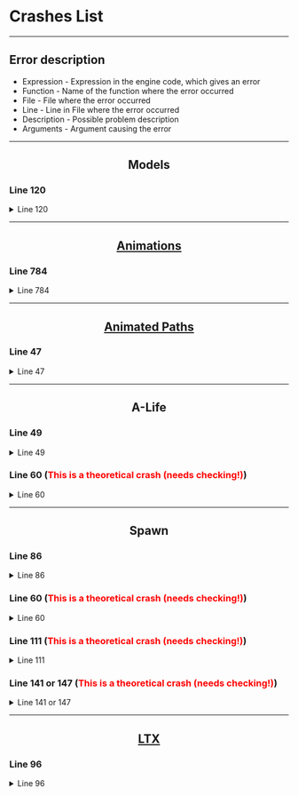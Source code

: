 # Crashes List

___

## Error description

- Expression - Expression in the engine code, which gives an error
- Function - Name of the function where the error occurred
- File - File where the error occurred
- Line - Line in File where the error occurred
- Description - Possible problem description
- Arguments - Argument causing the error

___

## <center>Models</center>

### Line 120

<details>
    <summary>Line 120</summary>

[error]Expression    : \<no expression>

[error]Function      : [CModelPool::Instance_Load](https://bitbucket.org/anomalymod/xray-monolith/src/d369db0ce75b8101c8d0fe1b2fa7a84b04910a35/src/Layers/xrRender/ModelPool.cpp#lines-100)

[error]File          : [..\xrRender\ModelPool.cpp](https://bitbucket.org/anomalymod/xray-monolith/src/master/src/Layers/xrRender/ModelPool.cpp)

[error]Line          : [120](https://bitbucket.org/anomalymod/xray-monolith/src/d369db0ce75b8101c8d0fe1b2fa7a84b04910a35/src/Layers/xrRender/ModelPool.cpp#lines-120)

[error]Description   : fatal error

[error]Arguments     : Can't find model file "`path and file name`".

- Clarification: No 3D .ogf model was found

- Error fixing:
  - Check that the model exists
  - Check that the paths to it are correct

</details>

___

## <center>[Animations](../main-folders-and-files/file-formats/omf.md)</center>

### Line 784

<details>
    <summary>Line 784</summary>

[error]Expression    : \<no expression>

[error]Function      : [CKinematicsAnimated::Load::<lambda_1d323dfa2c5eacee46e042904e528af6>::operator ()](https://bitbucket.org/anomalymod/xray-monolith/src/d369db0ce75b8101c8d0fe1b2fa7a84b04910a35/src/Layers/xrRender/SkeletonAnimated.cpp#lines-769)

[error]File          : [..\xrRender\SkeletonAnimated.cpp](https://bitbucket.org/anomalymod/xray-monolith/src/master/src/Layers/xrRender/SkeletonAnimated.cpp)

[error]Line          : [784](https://bitbucket.org/anomalymod/xray-monolith/src/d369db0ce75b8101c8d0fe1b2fa7a84b04910a35/src/Layers/xrRender/SkeletonAnimated.cpp#lines-784)

[error]Description   : fatal error

[error]Arguments     : Can't find motion file "`path and file name`".

- Clarification: No .omf animation was found

- Error fixing:
  - Check that the animation exists
  - Check the correct paths to it in the Motions Reference of the model

</details>

___

## <center>[Animated Paths](../main-folders-and-files/file-formats/anm.md)</center>

### Line 47

<details>
    <summary>Line 47</summary>

[error]Expression    : \<no expression>

[error]Function      : [CObjectAnimator::LoadMotions](https://bitbucket.org/anomalymod/xray-monolith/src/d369db0ce75b8101c8d0fe1b2fa7a84b04910a35/src/xrEngine/ObjectAnimator.cpp#lines-42)

[error]File          : [ObjectAnimator.cpp](https://bitbucket.org/anomalymod/xray-monolith/src/master/src/xrEngine/ObjectAnimator.cpp)

[error]Line          : [47](https://bitbucket.org/anomalymod/xray-monolith/src/d369db0ce75b8101c8d0fe1b2fa7a84b04910a35/src/xrEngine/ObjectAnimator.cpp#lines-47)

[error]Description   : fatal error

[error]Arguments     : Can't find motion file "`path and file name`".

- Clarification: No .anm file was found

- Error fixing:
  - Check that the .anm file exists
  - Check that the paths to it are correct

</details>

___

## <center>A-Life</center>

### Line 49

<details>
    <summary>Line 49</summary>

[error]Expression    : false

[error]Function      : [CPatternFunction::vfLoadEF](https://bitbucket.org/anomalymod/xray-monolith/src/d369db0ce75b8101c8d0fe1b2fa7a84b04910a35/src/xrGame/ef_pattern.cpp#lines-43)

[error]File          : [ef_pattern.cpp](https://bitbucket.org/anomalymod/xray-monolith/src/master/src/xrGame/ef_pattern.cpp)

[error]Line          : [49](https://bitbucket.org/anomalymod/xray-monolith/src/d369db0ce75b8101c8d0fe1b2fa7a84b04910a35/src/xrGame/ef_pattern.cpp#lines-49)

[error]Description   : assertion failed

- Clarification: No [.efd](../main-folders-and-files/file-formats/efd.md) file was found

- Error fixing:
  - Check that the .efd file exists

</details>

### Line 60 (<font style="color: red">This is a theoretical crash (needs checking!)</font>)

<details>
    <summary>Line 60</summary>

[error]Expression    : false

[error]Function      : [CPatternFunction::vfLoadEF](https://bitbucket.org/anomalymod/xray-monolith/src/d369db0ce75b8101c8d0fe1b2fa7a84b04910a35/src/xrGame/ef_pattern.cpp#lines-43)

[error]File          : [ef_pattern.cpp](https://bitbucket.org/anomalymod/xray-monolith/src/master/src/xrGame/ef_pattern.cpp)

[error]Line          : [60](https://bitbucket.org/anomalymod/xray-monolith/src/d369db0ce75b8101c8d0fe1b2fa7a84b04910a35/src/xrGame/ef_pattern.cpp#lines-60)

[error]Description   : assertion failed

- Clarification: Not supported version of the Evaluation Function Contructor

- Error fixing:
  - The .efd file must be generated with a supported version of the Evaluation Function Contructor (?)

</details>

___

## <center>Spawn</center>

### Line 86

<details>
    <summary>Line 86</summary>

[error]Expression    : FS.exist(file_name, "$game_spawn$", *m_spawn_name, ".spawn")

[error]Function      : [CALifeSpawnRegistry::load](https://bitbucket.org/anomalymod/xray-monolith/src/d369db0ce75b8101c8d0fe1b2fa7a84b04910a35/src/xrGame/alife_spawn_registry.cpp#lines-81)

[error]File          : [alife_spawn_registry.cpp](https://bitbucket.org/anomalymod/xray-monolith/src/master/src/xrGame/alife_spawn_registry.cpp)

[error]Line          : [86](https://bitbucket.org/anomalymod/xray-monolith/src/d369db0ce75b8101c8d0fe1b2fa7a84b04910a35/src/xrGame/alife_spawn_registry.cpp#lines-86)

[error]Description   : Can't find spawn file:

[error]Arguments     : "`file name`"

- Clarification: No .spawn file was found

- Error fixing:
  - Check that the .spawn file exists

</details>

### Line 60 (<font style="color: red">This is a theoretical crash (needs checking!)</font>)

<details>
    <summary>Line 60</summary>

[error]Expression    : R_ASSERT2(file_stream.find_chunk(SPAWN_CHUNK_DATA)

[error]Function      : [CALifeSpawnRegistry::load](https://bitbucket.org/anomalymod/xray-monolith/src/d369db0ce75b8101c8d0fe1b2fa7a84b04910a35/src/xrGame/alife_spawn_registry.cpp#lines-54)

[error]File          : [alife_spawn_registry.cpp](https://bitbucket.org/anomalymod/xray-monolith/src/master/src/xrGame/alife_spawn_registry.cpp)

[error]Line          : [60](https://bitbucket.org/anomalymod/xray-monolith/src/d369db0ce75b8101c8d0fe1b2fa7a84b04910a35/src/xrGame/alife_spawn_registry.cpp#lines-60)

[error]Description   : Cannot find chunk SPAWN_CHUNK_DATA!

- Clarification: No chunk `SPAWN_CHUNK_DATA` was found in .spawn file

- Error fixing:

</details>

### Line  111 (<font style="color: red">This is a theoretical crash (needs checking!)</font>)

<details>
    <summary>Line 111</summary>

[error]Expression    : R_ASSERT2(!save_guid || (*save_guid == header().guid()) || ignore_save_incompatibility()

[error]Function      : [CALifeSpawnRegistry::load](https://bitbucket.org/anomalymod/xray-monolith/src/d369db0ce75b8101c8d0fe1b2fa7a84b04910a35/src/xrGame/alife_spawn_registry.cpp#lines-105)

[error]File          : [alife_spawn_registry.cpp](https://bitbucket.org/anomalymod/xray-monolith/src/master/src/xrGame/alife_spawn_registry.cpp)

[error]Line          : [111](https://bitbucket.org/anomalymod/xray-monolith/src/d369db0ce75b8101c8d0fe1b2fa7a84b04910a35/src/xrGame/alife_spawn_registry.cpp#lines-111)

[error]Description   : Saved game doesn't correspond to the spawn : DELETE SAVED GAME!

- Clarification:

- Error fixing:

</details>

### Line 141 or 147 (<font style="color: red">This is a theoretical crash (needs checking!)</font>)

<details>
    <summary>Line 141 or 147</summary>

[error]Expression    : R_ASSERT2(chunk, "Spawn version mismatch - REBUILD SPAWN!"); or R_ASSERT2(m_chunk, "Spawn version mismatch - REBUILD SPAWN!");

[error]Function      : [CALifeSpawnRegistry::load](https://bitbucket.org/anomalymod/xray-monolith/src/d369db0ce75b8101c8d0fe1b2fa7a84b04910a35/src/xrGame/alife_spawn_registry.cpp#lines-105)

[error]File          : [alife_spawn_registry.cpp](https://bitbucket.org/anomalymod/xray-monolith/src/master/src/xrGame/alife_spawn_registry.cpp)

[error]Line          : [141](https://bitbucket.org/anomalymod/xray-monolith/src/d369db0ce75b8101c8d0fe1b2fa7a84b04910a35/src/xrGame/alife_spawn_registry.cpp#lines-141) or [147](https://bitbucket.org/anomalymod/xray-monolith/src/d369db0ce75b8101c8d0fe1b2fa7a84b04910a35/src/xrGame/alife_spawn_registry.cpp#lines-147)

[error]Description   : Spawn version mismatch - REBUILD SPAWN!

- Clarification:

- Error fixing:

</details>

___

## <center>[LTX](../configs/ltx-files.md)</center>

### Line 96

<details>
    <summary>Line 96</summary>

[error]Expression    : FS.exist(fn, "$game_textures$", buf, ".ini")

[error]Function      : [CGameFont::Initialize](https://bitbucket.org/anomalymod/xray-monolith/src/d369db0ce75b8101c8d0fe1b2fa7a84b04910a35/src/xrEngine/GameFont.cpp#lines-71)

[error]File          : [GameFont.cpp](https://bitbucket.org/anomalymod/xray-monolith/src/master/src/xrEngine/GameFont.cpp)

[error]Line          : [96](https://bitbucket.org/anomalymod/xray-monolith/src/d369db0ce75b8101c8d0fe1b2fa7a84b04910a35/src/xrEngine/GameFont.cpp#lines-96)

[error]Description   : "`path and ui_font_hud_01.ini`"

- Clarification: No ui_font_hud_01.ini file was found

- Error fixing:
  - Check that the .spawn file exists

</details>
